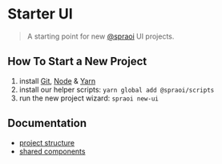 # Starter UI

> A starting point for new [@spraoi](https://github.com/spraoi/) UI projects.

## How To Start a New Project

1. install [Git](https://git-scm.com/book/en/v2/Getting-Started-Installing-Git), [Node](https://nodejs.org/en/download)
   & [Yarn](https://yarnpkg.com/lang/en/docs/install)
2. install our helper scripts: `yarn global add @spraoi/scripts`
3. run the new project wizard: `spraoi new-ui`

## Documentation

- [project structure](https://github.com/spraoi/starter-ui/blob/master/docs/project-structure.md)
- [shared components](https://github.com/spraoi/common-ui)
